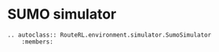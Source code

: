 # SUMO simulator

```{eval-rst}
.. autoclass:: RouteRL.environment.simulator.SumoSimulator
    :members:
```